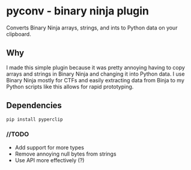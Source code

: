 # pyconv - binary ninja plugin

Converts Binary Ninja arrays, strings, and ints to Python data on your clipboard.

## Why
I made this simple plugin because it was pretty annoying having to copy arrays and strings in Binary Ninja and changing it into Python data. I use Binary Ninja mostly for CTFs and easily extracting data from Binja to my Python scripts like this allows for rapid prototyping.


## Dependencies
`pip install pyperclip`

### //TODO
- Add support for more types
- Remove annoying null bytes from strings
- Use API more effectively (?)
